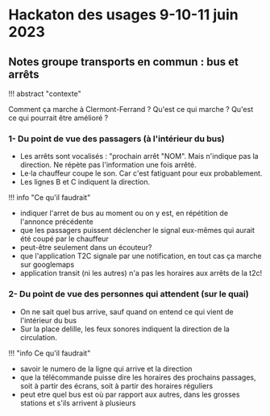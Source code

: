 # Hackaton des usages 9-10-11 juin 2023


## Notes groupe transports en commun : bus et arrêts

!!! abstract "contexte"

Comment ça marche à Clermont-Ferrand ?
Qu'est ce qui marche ? Qu'est ce qui pourrait être amélioré ?

### 1- Du point de vue des passagers (à l'intérieur du bus)

- Les arrêts sont vocalisés : "prochain arrêt "NOM". Mais n'indique pas la direction. Ne répète pas l'information une fois arrêté.
- Le⋅la chauffeur coupe le son. Car c'est fatiguant pour eux probablement.
- Les lignes B et C indiquent la direction.

!!! info "Ce qu'il faudrait"

- indiquer l'arret de bus au moment ou on y est, en répétition de l'annonce précédente
- que les passagers puissent déclencher le signal eux-mêmes qui aurait été coupé par le chauffeur
- peut-être seulement dans un écouteur?
- que l'application T2C signale par une notification, en tout cas ça marche sur googlemaps
- application transit (ni les autres) n'a pas les horaires aux arrêts de la t2c!

### 2-  Du point de vue des personnes qui attendent (sur le quai)

- On ne sait quel bus arrive, sauf quand on entend ce qui vient de l'intérieur du bus
- Sur la place delille, les feux sonores indiquent la direction de la circulation.

!!! "info Ce qu'il faudrait"

- savoir le  numero de la ligne qui arrive et la direction
- que la télécommande puisse dire les horaires des prochains passages, soit à partir des écrans, soit à partir des horaires réguliers
- peut etre quel bus est où par rapport aux autres, dans les grosses stations et s'ils arrivent à plusieurs